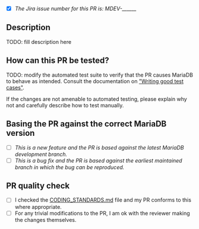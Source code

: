 <!--
Thank you for contributing to the MariaDB Server repository!

You can help us review your changes faster by filling in this template <3

If you have any questions related to MariaDB or you just want to hang out and meet other community members, please join us on https://mariadb.zulipchat.com/ .
-->

<!--
If you've already identified a https://jira.mariadb.org/ issue that seems to track this bug/feature, please add its number below.
-->
- [x] *The Jira issue number for this PR is: MDEV-______*

<!--
An amazing description should answer some questions like:
1. What problem is the patch trying to solve?
2. If some output changed that is not visible in a test case, what was it looking like before the change and how it's looking with this patch applied?
3. Do you think this patch might introduce side-effects in other parts of the server?
-->
## Description
TODO: fill description here

## How can this PR be tested?

TODO: modify the automated test suite to verify that the PR causes MariaDB to behave as intended.
Consult the documentation on ["Writing good test cases"](https://mariadb.org/get-involved/getting-started-for-developers/writing-good-test-cases-mariadb-server).
<!--
In many cases, this will be as simple as modifying one `.test` and one `.result` file in the `mysql-test/` subdirectory.
Without automated tests, future regressions in the expected behavior can't be automatically detected and verified.
-->

If the changes are not amenable to automated testing, please explain why not and carefully describe how to test manually.

<!--
Tick one of the following boxes [x] to help us understand if the base branch for the PR is correct.
see [CODING_STANDARDS.md](https://github.com/MariaDB/server/blob/-/CODING_STANDARDS.md) for the latest versions.
-->
## Basing the PR against the correct MariaDB version
- [ ] *This is a new feature and the PR is based against the latest MariaDB development branch.*
- [ ] *This is a bug fix and the PR is based against the earliest maintained branch in which the bug can be reproduced.*

<!--
  All code merged into the MariaDB codebase must meet a quality standard and codying style.
  Maintainers are happy to point out inconsistencies but in order to speed up the review and merge process we ask you to check the CODING standards.
-->
## PR quality check
- [ ] I checked the [CODING_STANDARDS.md](https://github.com/MariaDB/server/blob/-/CODING_STANDARDS.md) file and my PR conforms to this where appropriate.
- [ ] For any trivial modifications to the PR, I am ok with the reviewer making the changes themselves.
